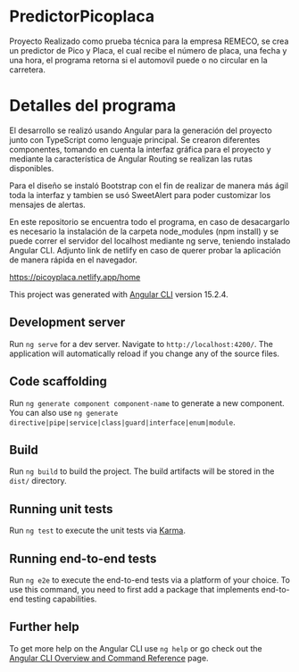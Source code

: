 # PredictorPicoplaca

Proyecto Realizado como prueba técnica para la empresa REMECO, se crea un predictor de Pico y Placa, el cual recibe el número de placa, una fecha y una hora, el programa retorna si el automovil puede o no circular en la carretera.

# Detalles del programa

El desarrollo se realizó usando Angular para la generación del proyecto junto con TypeScript como lenguaje principal. Se crearon diferentes componentes, tomando en cuenta la interfaz gráfica para el proyecto y mediante la característica de Angular Routing se realizan las rutas disponibles.

Para el diseño se instaló Bootstrap con el fin de realizar de manera más ágil toda la interfaz y tambien se usó SweetAlert para poder customizar los mensajes de alertas.

En este repositorio se encuentra todo el programa, en caso de desacargarlo es necesario la instalación de la carpeta node_modules (npm install) y se puede correr el servidor del localhost mediante ng serve, teniendo instalado Angular CLI.
Adjunto link de netlify en caso de querer probar la aplicación de manera rápida en el navegador.

https://picoyplaca.netlify.app/home


This project was generated with [Angular CLI](https://github.com/angular/angular-cli) version 15.2.4.

## Development server

Run `ng serve` for a dev server. Navigate to `http://localhost:4200/`. The application will automatically reload if you change any of the source files.

## Code scaffolding

Run `ng generate component component-name` to generate a new component. You can also use `ng generate directive|pipe|service|class|guard|interface|enum|module`.

## Build

Run `ng build` to build the project. The build artifacts will be stored in the `dist/` directory.

## Running unit tests

Run `ng test` to execute the unit tests via [Karma](https://karma-runner.github.io).

## Running end-to-end tests

Run `ng e2e` to execute the end-to-end tests via a platform of your choice. To use this command, you need to first add a package that implements end-to-end testing capabilities.

## Further help

To get more help on the Angular CLI use `ng help` or go check out the [Angular CLI Overview and Command Reference](https://angular.io/cli) page.
